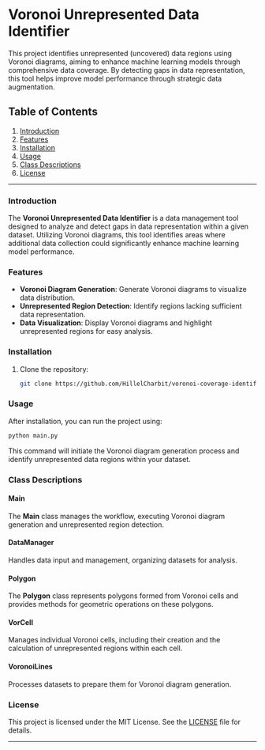 
# Voronoi Unrepresented Data Identifier

This project identifies unrepresented (uncovered) data regions using Voronoi diagrams, aiming to enhance machine learning models through comprehensive data coverage. By detecting gaps in data representation, this tool helps improve model performance through strategic data augmentation.

## Table of Contents

1. [Introduction](#introduction)
2. [Features](#features)
3. [Installation](#installation)
4. [Usage](#usage)
5. [Class Descriptions](#class-descriptions)
6. [License](#license)

---

### Introduction

The **Voronoi Unrepresented Data Identifier** is a data management tool designed to analyze and detect gaps in data representation within a given dataset. Utilizing Voronoi diagrams, this tool identifies areas where additional data collection could significantly enhance machine learning model performance.

### Features

- **Voronoi Diagram Generation**: Generate Voronoi diagrams to visualize data distribution.
- **Unrepresented Region Detection**: Identify regions lacking sufficient data representation.
- **Data Visualization**: Display Voronoi diagrams and highlight unrepresented regions for easy analysis.

### Installation

1. Clone the repository:
   ```bash
   git clone https://github.com/HillelCharbit/voronoi-coverage-identifier.git
   ```

### Usage

After installation, you can run the project using:
```bash
python main.py
```
This command will initiate the Voronoi diagram generation process and identify unrepresented data regions within your dataset.

### Class Descriptions

#### Main

The **Main** class manages the workflow, executing Voronoi diagram generation and unrepresented region detection.

#### DataManager

Handles data input and management, organizing datasets for analysis.

#### Polygon

The **Polygon** class represents polygons formed from Voronoi cells and provides methods for geometric operations on these polygons.

#### VorCell

Manages individual Voronoi cells, including their creation and the calculation of unrepresented regions within each cell.

#### VoronoiLines

Processes datasets to prepare them for Voronoi diagram generation.

### License

This project is licensed under the MIT License. See the [LICENSE](LICENSE) file for details. 

---
